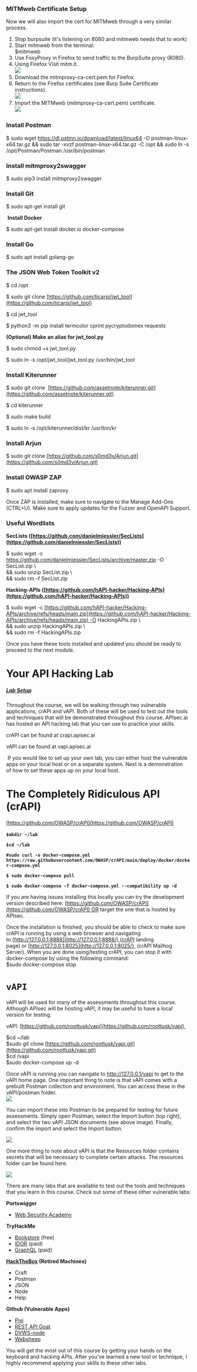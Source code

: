 ### **MITMweb Certificate Setup**

Now we will also import the cert for MITMweb through a very similar process.

1. Stop burpsuite (it's listening on 8080 and mitmweb needs that to work)
2. Start mitmweb from the terminal:  
    $mitmweb
3. Use FoxyProxy in Firefox to send traffic to the BurpSuite proxy (8080).
4. Using Firefox Visit mitm.it.  
    ![](https://kajabi-storefronts-production.kajabi-cdn.com/kajabi-storefronts-production/site/2147573912/products/2tR5PEZbQLU0Oh8rNK7E_cert101.PNG)
5. Download the mitmproxy-ca-cert.pem for Firefox. 
6. Return to the Firefox certificates (see Burp Suite Certificate instructions).  
    ![](https://kajabi-storefronts-production.kajabi-cdn.com/kajabi-storefronts-production/site/2147573912/products/94VQmADbSqCAZbaz2zKT_Capturecert2.PNG)
7. Import the MITMweb (mitmproxy-ca-cert.pem) certificate.  
    ![](https://kajabi-storefronts-production.kajabi-cdn.com/kajabi-storefronts-production/site/2147573912/products/mEXrG0xJSQeDsjpAWqR5_Capturecert4.PNG)

### **Install Postman**

$ sudo wget https://dl.pstmn.io/download/latest/linux64 -O postman-linux-x64.tar.gz && sudo tar -xvzf postman-linux-x64.tar.gz -C /opt && sudo ln -s /opt/Postman/Postman /usr/bin/postman

### Install mitmproxy2swagger

$ sudo pip3 install mitmproxy2swagger  
  

### **Install Git**

$ sudo apt-get install git

 **Install Docker**

$ sudo apt-get install docker.io docker-compose

### **Install Go**

$ sudo apt install golang-go

### **The JSON Web Token Toolkit v2**

$ cd /opt

$ sudo git clone [https://github.com/ticarpi/jwt_tool](https://github.com/ticarpi/jwt_tool)

$ cd jwt_tool

$ python3 -m pip install termcolor cprint pycryptodomex requests

**(Optional) Make an alias for jwt_tool.py**

$ sudo chmod +x jwt_tool.py

$ sudo ln -s /opt/jwt_tool/jwt_tool.py /usr/bin/jwt_tool

### **Install Kiterunner**

$ sudo git clone  [https://github.com/assetnote/kiterunner.git](https://github.com/assetnote/kiterunner.git)

$ cd kiterunner

$ sudo make build

$ sudo ln -s /opt/kiterunner/dist/kr /usr/bin/kr

### **Install Arjun**

$ sudo git clone [https://github.com/s0md3v/Arjun.git](https://github.com/s0md3v/Arjun.git)

### **Install OWASP ZAP**

$ sudo apt install zaproxy

Once ZAP is installed, make sure to navigate to the Manage Add-Ons (CTRL+U). Make sure to apply updates for the Fuzzer and OpenAPI Support.

### **Useful Wordlists**

**SecLists ([https://github.com/danielmiessler/SecLists](https://github.com/danielmiessler/SecLists))**

$ sudo wget -c https://github.com/danielmiessler/SecLists/archive/master.zip -O SecList.zip \  
&& sudo unzip SecList.zip \  
&& sudo rm -f SecList.zip

**Hacking-APIs ([https://github.com/hAPI-hacker/Hacking-APIs](https://github.com/hAPI-hacker/Hacking-APIs))**

$ sudo wget -c [https://github.com/hAPI-hacker/Hacking-APIs/archive/refs/heads/main.zip](https://github.com/hAPI-hacker/Hacking-APIs/archive/refs/heads/main.zip) -O HackingAPIs.zip \  
&& sudo unzip HackingAPIs.zip \  
&& sudo rm -f HackingAPIs.zip

Once you have these tools installed and updated you should be ready to proceed to the next module.
# Your API Hacking Lab

##### [Lab Setup](https://university.apisec.ai/products/api-penetration-testing/categories/2150251486)

Throughout the course, we will be walking through two vulnerable applications, crAPI and vAPI. Both of these will be used to test out the tools and techniques that will be demonstrated throughout this course. APIsec.ai has hosted an API hacking lab that you can use to practice your skills.

crAPI can be found at crapi.apisec.ai

vAPI can be found at vapi.apisec.ai

 If you would like to set up your own lab, you can either host the vulnerable apps on your local host or on a separate system. Next is a demonstration of how to set these apps up on your local host.

# The Completely Ridiculous API (crAPI)

[https://github.com/OWASP/crAPI](https://github.com/OWASP/crAPI)

**`$mkdir ~/lab`** 

**`$cd ~/lab`**

**`#sudo curl -o docker-compose.yml https://raw.githubusercontent.com/OWASP/crAPI/main/deploy/docker/docker-compose.yml`**

**`$ sudo docker-compose pull`**

**`$ sudo docker-compose -f docker-compose.yml --compatibility up -d`**

If you are having issues installing this locally you can try the development version described here: [https://github.com/OWASP/crAPI](https://github.com/OWASP/crAPI) OR target the one that is hosted by APIsec.  
  
Once the installation is finished, you should be able to check to make sure crAPI is running by using a web browser and navigating to [http://127.0.0.1:8888](http://127.0.0.1:8888/) (crAPI landing page) or [http://127.0.0.1:8025](http://127.0.0.1:8025/)  (crAPI Mailhog Server). When you are done using/testing crAPI, you can stop it with docker-compose by using the following command:  
$sudo docker-compose stop

# **`vAPI`**

vAPI will be used for many of the assessments throughout this course. Although APIsec will be hosting vAPI, it may be useful to have a local version for testing.

vAPI: [https://github.com/roottusk/vapi](https://github.com/roottusk/vapi) 

$cd ~/lab  
$sudo git clone [https://github.com/roottusk/vapi.git](https://github.com/roottusk/vapi.git)  
$cd /vapi  
$sudo docker-compose up -d  
  
Once vAPI is running you can navigate to http://127.0.0.1/vapi to get to the vAPI home page. One important thing to note is that vAPI comes with a prebuilt Postman collection and environment. You can access these in the vAPI/postman folder.    
![](https://kajabi-storefronts-production.kajabi-cdn.com/kajabi-storefronts-production/site/2147573912/products/H29aKnQQRDOJpNBHHGJv_postman1.png)

You can import these into Postman to be prepared for testing for future assessments. Simply open Postman, select the Import button (top right), and select the two vAPI JSON documents (see above image). Finally, confirm the import and select the Import button.

![](https://kajabi-storefronts-production.kajabi-cdn.com/kajabi-storefronts-production/site/2147573912/products/7hfeGAPTtuy1XsdNnUqg_postman2.png)

One more thing to note about vAPI is that the Resources folder contains secrets that will be necessary to complete certain attacks. The resources folder can be found here.

![](https://kajabi-storefronts-production.kajabi-cdn.com/kajabi-storefronts-production/site/2147573912/products/H9dTPd6TRsWCNxIAQVDX_postman3.png)

There are many labs that are available to test out the tools and techniques that you learn in this course. Check out some of these other vulnerable labs:

**Portswigger**

- [Web Security Academy](https://portswigger.net/web-security)

**TryHackMe**

- [Bookstore](https://tryhackme.com/room/bookstoreoc) (free)
- [IDOR](https://tryhackme.com/room/idor) (paid)
- [GraphQL](https://tryhackme.com/room/carpediem1) (paid)

**[HackTheBox](https://www.hackthebox.com/hacker/hacking-labs) (Retired Machines)**

- Craft
- Postman
- JSON
- Node
- Help

**Github (Vulnerable Apps)**

- [Pixi](https://github.com/DevSlop/Pixi)
- [REST API Goat](https://github.com/optiv/rest-api-goat)
- [DVWS-node](https://github.com/snoopysecurity/dvws-node)
- [Websheep](https://github.com/marmicode/websheep)

You will get the most out of this course by getting your hands on the keyboard and hacking APIs. After you've learned a new tool or technique, I highly recommend applying your skills to these other labs.